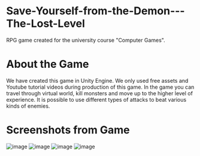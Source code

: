 # Save-Yourself-from-the-Demon---The-Lost-Level
RPG game created for the university course "Computer Games".

# About the Game
We have created this game in Unity Engine. We only used free assets and Youtube tutorial videos during production of this game. 
In the game you can travel through virtual world, kill monsters and move up to the higher level of experience.
It is possible to use different types of attacks to beat various kinds of enemies.

# Screenshots from Game

![image](https://user-images.githubusercontent.com/56027574/170533185-048db610-d870-41ed-8e3d-886aea090cae.png)
![image](https://user-images.githubusercontent.com/56027574/170534767-0a1d2a05-d9ad-4226-90dd-3b5e10ae13ad.png)
![image](https://user-images.githubusercontent.com/56027574/170534792-e3067471-cae1-4060-a5eb-7c3629b9b3a5.png)
![image](https://user-images.githubusercontent.com/56027574/170534991-af4df13e-b14f-4130-ab5f-68006cbe4883.png)

